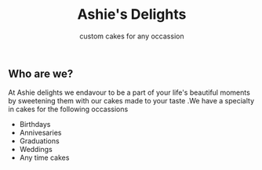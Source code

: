 
<!DOCTYPE html>
<html>
<body>
<header>
<h1>Ashie's Delights </h1>

<p>custom cakes for any occassion</p>
</header>
<section>
<h2>Who are we?</h2>
<p>At Ashie delights we endavour to be a part of your life's beautiful moments by sweetening them with our cakes made to your taste
.We have a specialty in cakes for the following occassions</p>
<ul>
<li>Birthdays</li>
<li>Annivesaries</li>
<li>Graduations</li>
<li>Weddings</li>
<li>Any time cakes</li>

</ul>

</section>
</body>
</html>


